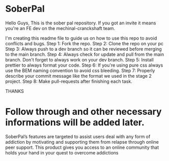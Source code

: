 # SoberPal

Hello Guys,
This is the sober pal repository. If you got an invite it means you're an FE dev on the mechinal-cranckshaft team.

I'm creating this readme file to guide us on how to use this repo to avoid conflicts and bugs.
Step 1:
Fork the repo.
Step 2: 
Clone the repo on your pc
Step 3:
Always push to a dev branch so it can be reviewed before merging to the main branch.
Step 4:
Always check for update and pull from the main branch. Don't forget to always work on your dev branch.
Step 5: 
Install prettier to always format your code.
Step 6:
If you're using pure css always use the BEM naming convention to avoid css bleeding.
Step 7: 
Properly describe your commit message like the format we used in the stage 2 project.
Step 8:
Make pull-requests after finishing each task.

THANKS

Follow through and other necessary informations will be added later.
=======
SoberPal’s features are targeted to assist users deal with any form of addiction by motivating and supporting them from relapse through online peer support. This product gives you access to an online community that holds your hand in your quest to overcome addictions

